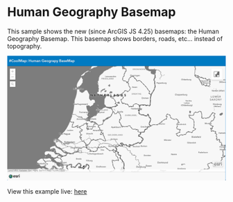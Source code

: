 # Human Geography Basemap
This sample shows the new (since ArcGIS JS 4.25) basemaps: the Human Geography Basemap. This basemap shows borders, roads, etc... instead of topography.

![Human Geography Basemap](../images/20221118_HumanGeographyBaseMap.png)


View this example live:
[here](https://esrinederland.github.io/CoolMaps/Basemaps/HumanGeographyBasemap.html?ref=readme)
